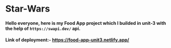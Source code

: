 # Star-Wars

#### Hello everyone, here is my Food App project which I builded in unit-3 with the help of `https://swapi.dev/` api.

#### Link of deployment:- https://food-app-unit3.netlify.app/
